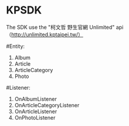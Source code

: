 KPSDK
=====

The SDK use the "柯文哲 野生官網 Unlimited" api （http://unlimited.kptaipei.tw/）

#Entity:

1. Album
2. Article
3. ArticleCategory
4. Photo


#Listener:

1. OnAlbumListener
2. OnArticleCategoryListener
3. OnArticleListener
4. OnPhotoListener